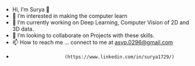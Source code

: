 - Hi, I’m Surya 👋 
- 👀 I’m interested in making the computer learn
- 🌱 I’m currently working on Deep Learning, Computer Vision of 2D and 3D data.
- 💞️ I’m looking to collaborate on Projects with these skills.
- 📫 How to reach me ... connect to me at asvp.0296@gmail.com
-                        (https://www.linkedin.com/in/surya1729/)

<!---
surya-1729/surya-1729 is a ✨ special ✨ repository because its `README.md` (this file) appears on your GitHub profile.
You can click the Preview link to take a look at your changes.
--->


